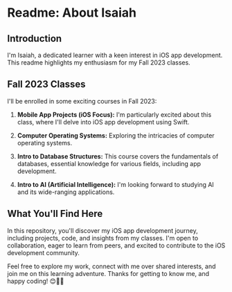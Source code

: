 # Readme: About Isaiah

## Introduction

I'm Isaiah, a dedicated learner with a keen interest in iOS app development. This readme highlights my enthusiasm for my Fall 2023 classes.

## Fall 2023 Classes

I'll be enrolled in some exciting courses in Fall 2023:

1. **Mobile App Projects (iOS Focus):** I'm particularly excited about this class, where I'll delve into iOS app development using Swift.

2. **Computer Operating Systems:** Exploring the intricacies of computer operating systems.

3. **Intro to Database Structures:** This course covers the fundamentals of databases, essential knowledge for various fields, including app development.

4. **Intro to AI (Artificial Intelligence):** I'm looking forward to studying AI and its wide-ranging applications.

## What You'll Find Here

In this repository, you'll discover my iOS app development journey, including projects, code, and insights from my classes. I'm open to collaboration, eager to learn from peers, and excited to contribute to the iOS development community.

Feel free to explore my work, connect with me over shared interests, and join me on this learning adventure. Thanks for getting to know me, and happy coding! 😊📱🚀
